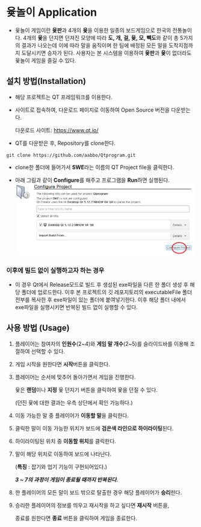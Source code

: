 # 윷놀이 Application  


- 윷놀이 게임이란 **윷판**과 4개의 **윷**을 이용한 일종의 보드게임으로 한국의 전통놀이다. 4개의 **윷**을 던지면 던져진 모양에 따라 **도, 개, 걸, 윷, 모, 빽도**와 같이 총 5가지의 결과가 나오는데 이에 따라 말을 움직이며 한 팀에 배정된 모든 말을 도착지점까지 도달시키면 승자가 된다. 사용자는 본 시스템을 이용하여 **윷판**과 **윷**이 없더라도 윷놀이 게임을 즐길 수 있다.   


## 설치 방법(Installation)    

- 해당 프로젝트는 QT 프레임워크를 이용한다.

- 사이트로 접속하여, 다운로드 페이지로 이동하여 Open Source 버전을 다운받는다.

  다운로드 사이트: <https://www.qt.io/>   


- QT를 다운받은 후, Repository를 clone한다.   

```
git clone https://github.com/aabbo/Qtprogram.git  
```


- clone한 폴더에 들어가서 **SWE**라는 이름의 QT Project file을 클릭한다.

- 아래 그림과 같이 **Configure**를 해주고 프로그램을 **Run**하면 실행된다.  
![configure](./README/configure.png)  

### 이후에 빌드 없이 실행하고자 하는 경우
- 이 경우 Qt에서 Release모드로 빌드 후 생성된 exe파일을 다른 한 폴더 생성 후 해당 폴더에 업로드한다. 이후 본 프로젝트의 깃 레포지토리의 executableFile 폴더 전부를 복사한 후 exe파일이 있는 폴더에 붙여넣기한다. 이후 해당 폴더 내에서 exe파일을 실행시키면 반복된 빌드 없이 실행할 수 있다.


## 사용 방법 (Usage)  


1. 플레이어는 참여자의 **인원수**(2\~4)와 **게임 말 개수**(2\~5)를 슬라이드바를 이용해 조절하여 선택할 수 있다.

2. 게임 시작을 원한다면 **시작**버튼을 클릭한다.

3. 플레이어는 순서에 맞추어  돌아가면서 게임을 진행한다.

   윷은 **랜덤**이나 **지정** 윷 던지기 버튼을 클릭하여 윷을 던질 수 있다.

   (던진 윷에 대한 결과는 우측 상단에서 확인 가능하다.)

4. 이동 가능한 말 중 플레이어가 **이동할 말**을 클릭한다.

5. 클릭한 말이 이동 가능한 위치가 보드에 **검은색 라인으로 하이라이팅**된다.

6. 하이라이팅된 위치 중 **이동할 위치**를 클릭한다.

7. 말이 해당 위치로 이동하여 보드에 나타난다.


   (**특징** : 잡기와 업기 기능이 구현되어있다.)  

   ***3 ~ 7의 과정이 게임이 종료될 때까지 반복된다.***

8. 한 플레이어의 모든 말이 보드 밖으로 탈출한 경우 해당 플레이어가 **승리**한다.

9. 승리한 플레이어의 정보를 띄우고 재시작을 하고 싶다면 **재시작** 버튼을,

   종료를 원한다면 **종료** 버튼을 클릭하여 게임을 종료한다.
